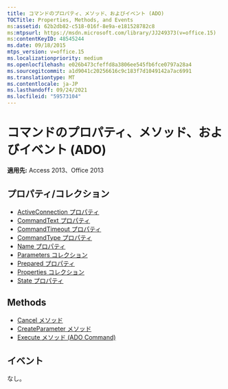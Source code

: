 ```yaml
---
title: コマンドのプロパティ、メソッド、およびイベント (ADO)
TOCTitle: Properties, Methods, and Events
ms:assetid: 62b2db82-c518-016f-8e9a-e181528782c8
ms:mtpsurl: https://msdn.microsoft.com/library/JJ249373(v=office.15)
ms:contentKeyID: 48545244
ms.date: 09/18/2015
mtps_version: v=office.15
ms.localizationpriority: medium
ms.openlocfilehash: e026b473cfeffd8a3806ee545fb6fce0797a28a4
ms.sourcegitcommit: a1d9041c20256616c9c183f7d1049142a7ac6991
ms.translationtype: MT
ms.contentlocale: ja-JP
ms.lasthandoff: 09/24/2021
ms.locfileid: "59573104"
---
```

# <a name="command-properties-methods-and-events-ado"></a>コマンドのプロパティ、メソッド、およびイベント (ADO)


**適用先:** Access 2013、Office 2013

## <a name="propertiescollections"></a>プロパティ/コレクション

- [ActiveConnection プロパティ](activeconnection-property-ado.md)
- [CommandText プロパティ](commandtext-property-ado.md)
- [CommandTimeout プロパティ](commandtimeout-property-ado.md)
- [CommandType プロパティ](commandtype-property-ado.md)
- [Name プロパティ](name-property-ado.md)
- [Parameters コレクション](parameters-collection-ado.md)
- [Prepared プロパティ](prepared-property-ado.md)
- [Properties コレクション](properties-collection-ado.md)
- [State プロパティ](state-property-ado.md)

## <a name="methods"></a>Methods

- [Cancel メソッド](cancel-method-ado.md)
- [CreateParameter メソッド](createparameter-method-ado.md)
- [Execute メソッド (ADO Command)](https://docs.microsoft.com/office/vba/access/concepts/miscellaneous/execute-method-ado-command)

## <a name="events"></a>イベント

なし。

